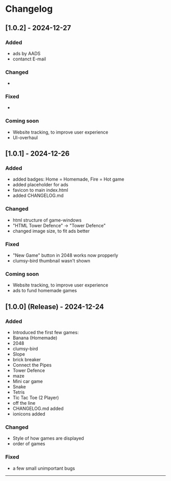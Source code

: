 # Changelog

## [1.0.2] - 2024-12-27
### Added
- ads by AADS
- contanct E-mail

### Changed
- 

### Fixed
- 

### Coming soon
- Website tracking, to improve user experience
- UI-overhaul


## [1.0.1] - 2024-12-26
### Added
- added badges: Home = Homemade, Fire = Hot game
- added placeholder for ads
- favicon to main index.html
- added CHANGELOG.md


### Changed
- html structure of game-windows
- "HTML Tower Defence" -> "Tower Defence"
- changed image size, to fit ads better

### Fixed
- "New Game" button in 2048 works now propperly
- clumsy-bird thumbnail wasn't shown

### Coming soon
- Website tracking, to improve user experience
- ads to fund homemade games

## [1.0.0] (Release) - 2024-12-24
### Added

- Introduced the first few games:
- Banana (Homemade)
- 2048
- clumsy-bird
- Slope
- brick breaker
- Connect the Pipes
- Tower Defence
- maze
- Mini car game
- Snake
- Tetris
- Tic Tac Toe (2 Player)
- off the line
- CHANGELOG.md added
- ionicons added


### Changed
- Style of how games are displayed
- order of games

### Fixed
- a few small unimportant bugs

---

<!--
### How to Use

- **[Unreleased]**: This section includes changes that are yet to be released. It’s usually used for upcoming versions.
- **Version Tags**: Each version of the software is represented by a tag (e.g., `1.2.0`, `1.1.0`, etc.) along with the release date.
- **Change Categories**:
  - **Added**: For new features or functionality.
  - **Changed**: For updates or modifications to existing functionality.
  - **Fixed**: For bug fixes.
  - **Deprecated**: For features that are being phased out but still available.
  - **Removed**: For features that have been removed entirely.
  - **Security**: For any security-related changes or fixes.
  
Remember to update this file every time you make a release. It serves as a great reference for contributors and users of your project.
--!>
